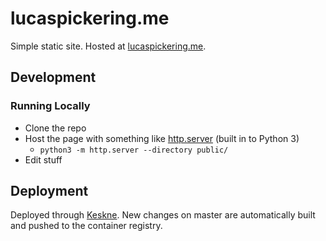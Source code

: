 # lucaspickering.me

Simple static site. Hosted at [lucaspickering.me](https://lucaspickering.me).

## Development

### Running Locally

- Clone the repo
- Host the page with something like [http.server](https://docs.python.org/3/library/http.server.html) (built in to Python 3)
  - `python3 -m http.server --directory public/`
- Edit stuff

## Deployment

Deployed through [Keskne](https://github.com/LucasPickering/keskne). New changes on master are automatically built and pushed to the container registry.
